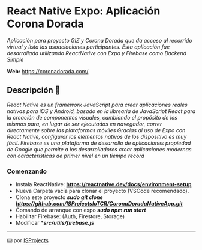 # React Native Expo: Aplicación Corona Dorada

_Aplicación para proyecto GIZ y Corona Dorada que da acceso al recorrido virtual y lista las asoaciaciones participantes._
_Esta aplicación fue desarrollada utilizando ReactNative con Expo y Firebase como Backend Simple_

**Web:** https://coronadorada.com/

## Descripción 🚀
_React Native es un framework JavaScript para crear aplicaciones reales nativas para iOS y Android, basado en la librearía de JavaScript React para la creación de componentes visuales, cambiando el propósito de los mismos para, en lugar de ser ejecutados en navegador, correr directamente sobre las plataformas móviles_
_Gracias al uso de Expo con React Native, configurar los elementos nativos de los dispositivo es muy fácil._
_Firebase es una plataforma de desarrollo de aplicaciones propiedad de Google que permite a los desarrolladores crear aplicaciones modernas con características de primer nivel en un tiempo récord_

### Comenzando

- Instala ReactNative: **https://reactnative.dev/docs/environment-setup**
- Nueva Carpeta vacía para clonar el proyecto (VSCode recomendado).
- Clona este proyecto ***sudo git clone https://github.com/ISProjectsIoTCR/CoronaDoradaNativeApp.git***
- Comando de arranque con expo ***sudo npm run start***
- Habilitar Firebase: (Auth, Firestore, Storage)
- Modificar ****src/utils/firebase.js***

---

⌨️  por [ISProjects](https://github.com/ISProjectsIoTCR)
